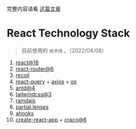 完整内容请看 [这篇文章](https://spotted-slayer-2af.notion.site/React-Technology-Stack-f6cacf25df7b4eb2a0a42167ccb7b85a)

# React Technology Stack

> 目前使用的 `技术栈` 。（2022/04/08）

1. [react@18](https://reactjs.org/)
2. [react-router@6](https://reactrouterdotcom.fly.dev/docs/en/v6)
3. [recoil](https://recoiljs.org/)
4. [react-query](https://react-query.tanstack.com/) + [axios](https://axios-http.com/) + [qs](https://www.npmjs.com/package/qs)
5. [antd@4](https://ant.design/docs/react/introduce-cn)
6. [tailwindcss@3](https://tailwindcss.com/docs/installation)
7. [ramdajs](https://ramdajs.com/docs/#)
8. [partial.lenses](https://github.com/calmm-js/partial.lenses)
9. [ahooks](https://ahooks.js.org/zh-CN/hooks/use-request/index)
10. [create-react-app](https://create-react-app.dev/) + [craco@6](https://www.npmjs.com/package/@craco/craco)
